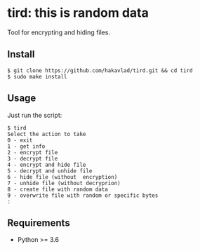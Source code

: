 # tird: this is random data

Tool for encrypting and hiding files.

## Install

```
$ git clone https://github.com/hakavlad/tird.git && cd tird
$ sudo make install
```

## Usage

Just run the script:
```
$ tird
Select the action to take
0 - exit
1 - get info
2 - encrypt file
3 - decrypt file
4 - encrypt and hide file
5 - decrypt and unhide file
6 - hide file (without  encryption)
7 - unhide file (without decryprion)
8 - create file with random data
9 - overwrite file with random or specific bytes
:
```

## Requirements

- Python >= 3.6
